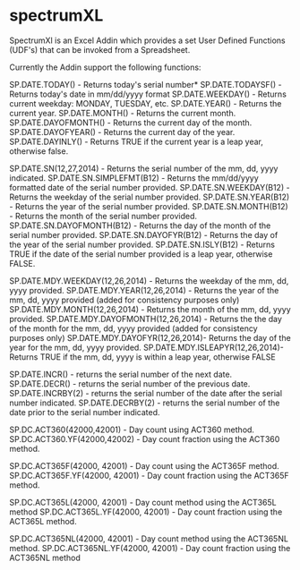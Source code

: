 spectrumXL
==========

SpectrumXl is an Excel Addin which provides a set User Defined Functions (UDF's)
that can be invoked from a Spreadsheet. 

Currently the Addin support the following functions:

SP.DATE.TODAY() - Returns today's serial number*
SP.DATE.TODAYSF() - Returns today's date in mm/dd/yyyy format
SP.DATE.WEEKDAY() - Returns current weekday: MONDAY, TUESDAY, etc.
SP.DATE.YEAR() - Returns the current year.
SP.DATE.MONTH() - Returns the current month.
SP.DATE.DAYOFMONTH() - Returns the current day of the month.
SP.DATE.DAYOFYEAR() - Returns the current day of the year.
SP.DATE.DAYINLY() - Returns TRUE if the current year is a leap year, otherwise false.

SP.DATE.SN(12,27,2014) - Returns the serial number of the mm, dd, yyyy indicated.
SP.DATE.SN.SIMPLEFMT(B12) - Returns the mm/dd/yyyy formatted date of the serial number provided.
SP.DATE.SN.WEEKDAY(B12) - Returns the weekday of the serial number provided.
SP.DATE.SN.YEAR(B12) - Returns the year of the serial number provided.
SP.DATE.SN.MONTH(B12) - Returns the month of the serial number provided.
SP.DATE.SN.DAYOFMONTH(B12) - Returns the day of the month of the serial number provided.
SP.DATE.SN.DAYOFYR(B12) - Returns the day of the year of the serial number provided.
SP.DATE.SN.ISLY(B12) - Returns TRUE if the date of the serial number provided is a leap year, otherwise FALSE.

SP.DATE.MDY.WEEKDAY(12,26,2014) - Returns the weekday of the mm, dd, yyyy provided.
SP.DATE.MDY.YEAR(12,26,2014) - Returns the year of the mm, dd, yyyy provided (added for consistency purposes only)
SP.DATE.MDY.MONTH(12,26,2014) - Returns the month of the mm, dd, yyyy provided.
SP.DATE.MDY.DAYOFMONTH(12,26,2014) - Returns the the day of the month for the mm, dd, yyyy provided (added for consistency purposes only)
SP.DATE.MDY.DAYOFYR(12,26,2014)- Returns the day of the year for the mm, dd, yyyy provided.
SP.DATE.MDY.ISLEAPYR(12,26,2014)- Returns TRUE if the mm, dd, yyyy is within a leap year, otherwise FALSE

SP.DATE.INCR() - returns the serial number of the next date.
SP.DATE.DECR() - returns the serial number of the previous date.
SP.DATE.INCRBY(2) - returns the serial number of the date after the serial number indicated.
SP.DATE.DECRBY(2) - returns the serial number of the date prior to the serial number indicated.

SP.DC.ACT360(42000,42001) - Day count using ACT360 method.
SP.DC.ACT360.YF(42000,42002) - Day count fraction using the ACT360 method.

SP.DC.ACT365F(42000, 42001) - Day count using the ACT365F method.
SP.DC.ACT365F.YF(42000, 42001) - Day count fraction using the ACT365F method.

SP.DC.ACT365L(42000, 42001) - Day count method using the ACT365L method
SP.DC.ACT365L.YF(42000, 42001) - Day count fraction using the ACT365L method.

SP.DC.ACT365NL(42000, 42001) - Day count method using the ACT365NL method.
SP.DC.ACT365NL.YF(42000, 42001) - Day count fraction using the ACT365NL method

